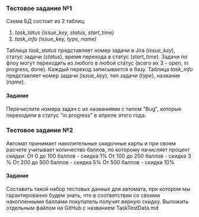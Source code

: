 ### Тестовое задание №1

Схема БД состоит из 2 таблиц:
1) *task_tatus (issue_key, status, start_time)*
2) *task_info (issue_key, type, name)*

Таблица *task_status* представляет номер задачи в Jira (*issue_key*), статус задачи (*status*), время перехода в статус (*start_time*).
Задачи по флоу могут переходить из любого в любой статус (всего их 3 - open, in progress, done). Каждый переход записывается в базу.
Таблица *task_info* представляет номер задачи (*issue_key*), тип задачи (*type*), название (*name*).

#### Задание
Перечислите номера задач с их названиями с типом "Bug", которые переходили в статус "in progress" в апреле этого года.

### Тестовое задание №2
   Автомат принимает накопительные скидочные карты и при своем расчете учитывает количество баллов, по которому начисляет процент скидки:
От 0 до 100 баллов - скидка 1%
От 100 до 200 баллов - скидка 3 %
От 200 до 500 баллов - скидка 5%
От 500 баллов -  скидка 10%

#### Задание
Составить такой набор тестовых данных для автомата, при котором мы гарантированно будем знать, что в соответствии со своими накопленными баллами покупатель получит верную скидку.
Выложить отдельным файлом на GitHub с названием TaskTestData.md
